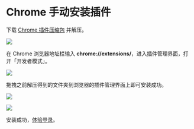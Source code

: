 # Chrome 手动安装插件

下载 [Chrome 插件压缩包](https://authing-cdn-cn-prod.oss-cn-beijing.aliyuncs.com/packages/asa/latest/chrome/chrome.zip) 并解压。

![](~@imagesZhCn/guides/asa/install-1.png)

在 Chrome 浏览器地址栏输入 **chrome://extensions/**，进入插件管理界面，打开「开发者模式」。

![](~@imagesZhCn/guides/asa/install-2.png)

拖拽之前解压得到的文件夹到浏览器的插件管理界面上即可安装成功。

![](~@imagesZhCn/guides/asa/install-3.png)

![](~@imagesZhCn/guides/asa/install-4.png)

安装成功，[体验登录](./#体验登录)。

